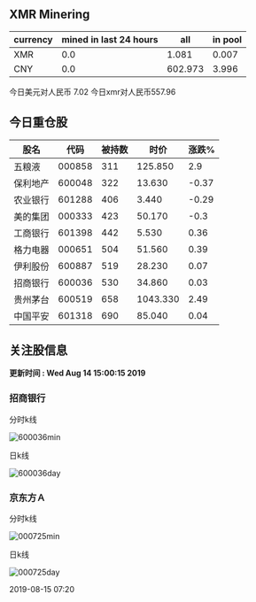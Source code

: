 ## XMR Minering

|currency|mined in last 24 hours|all|in pool|
|---|---|---|---|
|XMR|0.0|1.081|0.007|
|CNY|0.0|602.973|3.996|

今日美元对人民币 7.02	今日xmr对人民币557.96


## 今日重仓股 

|股名|代码|被持数|时价|涨跌%|
|---|---|---|---|---|
|五粮液|000858|311|125.850|2.9|
|保利地产|600048|322|13.630|-0.37|
|农业银行|601288|406|3.440|-0.29|
|美的集团|000333|423|50.170|-0.3|
|工商银行|601398|442|5.530|0.36|
|格力电器|000651|504|51.560|0.39|
|伊利股份|600887|519|28.230|0.07|
|招商银行|600036|530|34.860|0.03|
|贵州茅台|600519|658|1043.330|2.49|
|中国平安|601318|690|85.040|0.04|

## 关注股信息
**更新时间 : Wed Aug 14 15:00:15 2019**
### 招商银行 
分时k线

![600036min](http://image.sinajs.cn/newchart/min/n/sh600036.gif)

日k线

![600036day](http://image.sinajs.cn/newchart/daily/n/sh600036.gif)

### 京东方Ａ 
分时k线

![000725min](http://image.sinajs.cn/newchart/min/n/sz000725.gif)

日k线

![000725day](http://image.sinajs.cn/newchart/daily/n/sz000725.gif)

2019-08-15 07:20